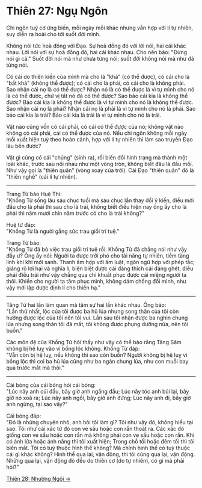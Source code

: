 # Thiên 27: Ngụ Ngôn

Chi ngôn tuỳ cơ ứng biến, mỗi ngày mỗi khác nhưng vẫn hợp với lí tự nhiên, suy
diễn ra hoài cho tới suốt đời mình.

Không nói tức hoà đồng với Đạo. Sự hoà đồng đó với lời nói, hai cái khác nhau.
Lời nói với sự hoà đồng đó, hai cái khác nhau. Cho nên bảo: "Đừng nói gì cả."
Suốt đời nói mà như chưa từng nói; suốt đời không nói mà như đã từng nói.

Có cái do thiên kiến của mình mà cho là "khả" (có thể được), có cái cho là "bất
khả" (không thể được); có cái cho là phải, có cái cho là không phải. Sao nhận
cái nọ là có thể được? Nhận nó là có thể được là vì tự mình cho nó là có thể
được, chứ vị tất nó đã có thể được? Sao bảo cái kia là không thể được? Bảo cái
kia là không thể được là vì tự mình cho nó là không thể được. Sao nhận cái nọ là
phải? Nhận cái nọ là phải là vì tự mình cho nó là phải. Sao bảo cái kia là trái?
Bảo cái kia là trái là vì tự mình cho nó là trái.

Vật nào cũng vốn có cái phải, có cái có thể được của nó; không vật nào không có
cái phải, cái có thể được của nó. Nếu chi ngôn không mỗi ngày mỗi xuất hiện tuỳ
theo hoàn cảnh, hợp với lí tự nhiên thì làm sao truyền Đạo lâu bền được?

Vật gì cũng có cái "chủng" (sinh ra), rồi biến đổi hình trạng mà thành một loài
khác, trước sau nối nhau như một vòng tròn, không biết đâu là đầu mối. Như vậy
gọi là "thiên quân" (vòng xoay của trời). Cái Đạo "thiên quân" đó là "thiên
nghê" (cái lí tự nhiên).

***

Trang Tử bảo Huệ Thi:  
"Khổng Tử sống lâu sáu chục tuổi mà sáu chục lần thay đổi ý kiến, điều mới đầu
cho là phải thì sau cho là trái, không biết điều hiện nay ông ấy cho là phải thì
năm mươi chín năm trước có cho là trái không?"

Huệ tử đáp:  
"Khổng Tử là người gắng sức trau giồi trí tuệ."

Trang Tử bảo:  
"Khổng Tử đã bỏ việc trau giồi trí tuệ rồi. Khổng Tử đã chẳng nói như vậy đấy ư?
Ông ấy nói: Người ta được trời phó cho tài năng tự nhiên, tiềm tàng linh khí khi
mới sanh. Thanh âm hợp với âm luật, ngôn ngữ hợp với phép tắc; giảng rõ lợi hại
và nghĩa lí, biện biệt được cái đáng thích cái đáng ghét, điều phải điều trái
như vậy chẳng qua chỉ khuất phục được cái miệng người ta thôi. Khiến cho người
ta tâm phục mình, không dám chống đối mình, như vậy mới lập được định lí cho
thiên hạ."

***

Tăng Tử hai lần làm quan mà tâm sự hai lần khác nhau. Ông bảo:  
"Lần thứ nhất, lộc của tôi được ba hũ lúa nhưng song thân của tôi còn hưởng được
lộc của tôi nên tôi vui. Lần sau tôi nhận được ba nghìn chung lúa nhưng song
thân tôi đã mất, tôi không được phụng dưỡng nữa, nên tôi buồn."

Các môn đệ của Khổng Tử hỏi thầy như vậy có thể bảo rằng Tăng Sâm không bị hệ
luỵ vào vì bổng lộc không. Khổng Tử đáp:  
"Vẫn còn bị hệ luỵ, nếu không thì sao còn buồn? Người không bị hệ luỵ vì bổng
lộc thì coi ba hũ lúa cũng như ba ngàn chung lúa, như con muỗi bay qua trước mắt
mà thôi."

***

Cái bóng của cái bóng hỏi cái bóng:  
"Lúc nãy anh cúi đầu, bây giờ anh ngẩng đầu; Lúc nãy tóc anh búi lại, bây giờ
nó xoã ra; Lúc nãy anh ngồi, bây giờ anh đứng; Lúc nãy anh đi, bây giờ anh
ngừng, tại sao vậy?"

Cái bóng đáp:  
"Đó là những chuyện nhỏ, anh hỏi tôi làm gì? Tôi như vậy đó, không hiểu tại sao.
Tôi như cái xác từ đó con ve sầu hoặc con rắn thoát ra. Các xác đó giống con ve
sầu hoặc con rắn mà không phải con ve sầu hoặc con rắn. Khi có ánh lửa hoặc ánh
nắng thì tôi xuất hiện; Trong chỗ tối hoặc đêm tối thì tôi biến mất. Tôi có tuỳ
thuộc hình thể không? Mà chính hình thể có tuỳ thuộc cái gì khác không? Hình thể
qua lại, vận động, thì tôi cũng qua lại, vận động. Những qua lại, vận động đó
đều do thiên cơ (do tự nhiên), có gì mà phải hỏi?"

[Thiên 28: Nhường Ngôi &rarr;](https://github.com/thaicuc/sach-trang-tu/blob/master/contents/28-nhuong-ngoi.md)
